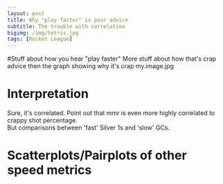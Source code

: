```yaml
---
layout: post
title: Why "play faster" is poor advice
subtitle: The trouble with correlation
bigimg: /img/tetris.jpg
tags: [Rocket League]
---
```


#Stuff about how you hear "play faster"
More stuff about how that's crap advice then the graph showing why it's crap
my.image.jpg

# Interpretation
Sure, it's correlated. Point out that mmr is even more highly correlated to crappy shot percentage.  
But comparisons between 'fast' Silver 1s and 'slow' GCs.

# Scatterplots/Pairplots of other speed metrics
